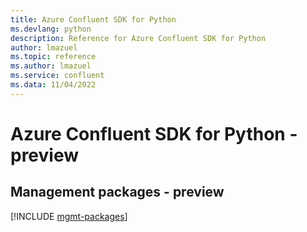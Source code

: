 ```yaml
---
title: Azure Confluent SDK for Python
ms.devlang: python
description: Reference for Azure Confluent SDK for Python
author: lmazuel
ms.topic: reference
ms.author: lmazuel
ms.service: confluent
ms.data: 11/04/2022
---
```

# Azure Confluent SDK for Python - preview

## Management packages - preview
[!INCLUDE [mgmt-packages](confluent-mgmt-index.md)]